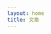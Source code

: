 ```yaml
---
layout: home
title: 文章
---
```


<script setup>
import ArticleList from '.vitepress/components/ArticleList.vue'
</script>

<ArticleList />
